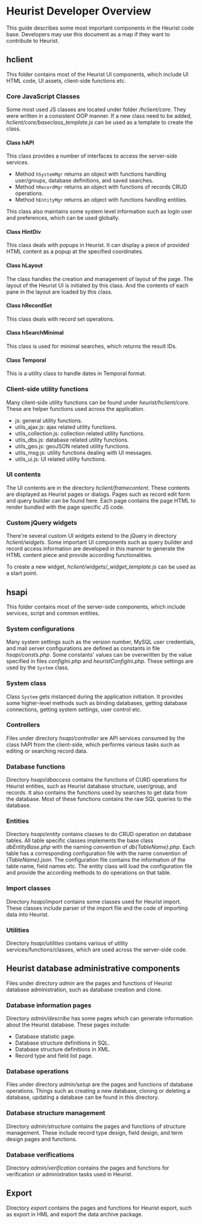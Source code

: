 # Heurist Developer Overview

This guide describes some most important components in the Heurist code base. Developers may use this document as a map if they want to contribute to Heurist.

## hclient

This folder contains most of the Heurist UI components, which include UI HTML code, UI assets, client-side functions etc.

### Core JavaScript Classes

Some most used JS classes are located under folder _/hclient/core_. They were written in a consistent OOP manner. If a new class need to be added, _hclient/core/baseclass\_template.js_ can be used as a template to create the class.

#### Class hAPI

This class provides a number of interfaces to access the server-side services.

- Method `hSystemMgr` returns an object with functions handling user/groups, database definitions, and saved searches.
- Method `hRecordMgr` returns an object with functions of records CRUD operations.
- Method `hEntityMgr` returns an object with functions handling entities.

This class also maintains some system level information such as login user and preferences, which can be used globally.

#### Class HintDiv

This class deals with popups in Heurist. It can display a piece of provided HTML content as a popup at the specified coordinates.

#### Class hLayout

The class handles the creation and management of layout of the page. The layout of the Heurist UI is initiated by this class. And the contents of each pane in the layout are loaded by this class.

#### Class hRecordSet

This class deals with record set operations.

#### Class hSearchMinimal

This class is used for minimal searches, which returns the result IDs.

#### Class Temporal

This is a utility class to handle dates in Temporal format.

### Client-side utility functions

Many client-side utility functions can be found under _heurist/hclient/core_. These are helper functions used across the application.

- js: general utility functions.
- utils\_ajax.js: ajax related utility functions.
- utils\_collection.js: collection related utility functions.
- utils\_dbs.js: database related utility functions.
- utils\_geo.js: geoJSON related utility functions.
- utils\_msg.js: utility functions dealing with UI messages.
- utils\_ui.js: UI related utility functions.

### UI contents

The UI contents are in the directory _hclient/framecontent_. These contents are displayed as Heurist pages or dialogs. Pages such as record edit form and query builder can be found here. Each page contains the page HTML to render bundled with the page specific JS code.

### Custom jQuery widgets

There&#39;re several custom UI widgets extend to the jQuery in directory _hclient/widgets_. Some important UI components such as query builder and record access information are developed in this manner to generate the HTML content piece and provide according functionalities.

To create a new widget, _hclient/widgets/\_widget\_template.js_ can be used as a start point.

## hsapi

This folder contains most of the server-side components, which include services, script and common entities.

### System configurations

Many system settings such as the version number, MySQL user credentials, and mail server configurations are defined as constants in file _hsapi/consts.php_. Some constants&#39; values can be overwritten by the value specified in files _configIni.php_ and _heuristConfigIni.php_. These settings are used by the `System` class.

### System class

Class `System` gets instanced during the application initiation. It provides some higher-level methods such as binding databases, getting database connections, getting system settings, user control etc.

### Controllers

Files under directory _hsapi/controller_ are API services consumed by the class hAPI from the client-side, which performs various tasks such as editing or searching record data.

### Database functions

Directory _hsapi/dbaccess_ contains the functions of CURD operations for Heurist entities, such as Heurist database structure, user/group, and records. It also contains the functions used by searches to get data from the database. Most of these functions contains the raw SQL queries to the database.

### Entities

Directory _hsapi/entity_ contains classes to do CRUD operation on database tables. All table specific classes implements the base class _dbEntityBase.php_ with the naming convention of _db{TableName}.php_. Each table has a corresponding configuration file with the name convention of _{TableName}.json_. The configuration file contains the information of the table name, field names etc. The entity class will load the configuration file and provide the according methods to do operations on that table.

### Import classes

Directory _hsapi/import_ contains some classes used for Heurist import. These classes include parser of the import file and the code of importing data into Heurist.

### Utilities

Directory _hsapi/utilities_ contains various of utility services/functions/classes, which are used across the server-side code.

## Heurist database administrative components

Files under directory _admin_ are the pages and functions of Heurist database administration, such as database creation and clone.

### Database information pages

Directory _admin/describe_ has some pages which can generate information about the Heurist database. These pages include:

- Database statistic page.
- Database structure definitions in SQL.
- Database structure definitions in XML.
- Record type and field list page.

### Database operations

Files under directory _admin/setup_ are the pages and functions of database operations. Things such as creating a new database, cloning or deleting a database, updating a database can be found in this directory.

### Database structure management

Directory _admin/structure_ contains the pages and functions of structure management. These include record type design, field design, and term design pages and functions.

### Database verifications

Directory _admin/verification_ contains the pages and functions for verification or administration tasks used in Heurist.

## Export

Directory _export_ contains the pages and functions for Heurist export, such as export in HML and export the data archive package.
